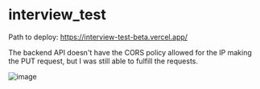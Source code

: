 # interview_test

Path to deploy:
https://interview-test-beta.vercel.app/

The backend API doesn't have the CORS policy allowed for the IP making the PUT request, but I was still able to fulfill the requests.

![image](https://user-images.githubusercontent.com/103158387/235523036-d73f5db9-c06b-4508-89de-807137ed5f02.png)
